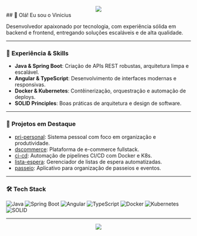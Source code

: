 <!-- Banner -->
<div align="center">
  <img src="https://capsule-render.vercel.app/api?type=waving&color=gradient&height=180&section=header&text=Jose%20Vinicius%20👨‍💻&fontSize=40&fontAlignY=35" />
</div>
## 👋 Olá! Eu sou o Vinicius

Desenvolvedor apaixonado por tecnologia, com experiência sólida em backend e frontend, entregando soluções escaláveis e de alta qualidade.

---

### 💼 **Experiência & Skills**

- **Java & Spring Boot**: Criação de APIs REST robustas, arquitetura limpa e escalável.
- **Angular & TypeScript**: Desenvolvimento de interfaces modernas e responsivas.
- **Docker & Kubernetes**: Contêinerização, orquestração e automação de deploys.
- **SOLID Principles**: Boas práticas de arquitetura e design de software.

---

### 🚀 **Projetos em Destaque**

- [pri-personal](https://github.com/viniciusscience/pri-personal): Sistema pessoal com foco em organização e produtividade.
- [dscommerce](https://github.com/viniciusscience/dscommerce): Plataforma de e-commerce fullstack.
- [ci-cd](https://github.com/viniciusscience/ci-cd): Automação de pipelines CI/CD com Docker e K8s.
- [lista-espera](https://github.com/viniciusscience/lista-espera): Gerenciador de listas de espera automatizadas.
- [passeio](https://github.com/viniciusscience/passeio): Aplicativo para organização de passeios e eventos.

---

### 🛠️ **Tech Stack**

![Java](https://img.shields.io/badge/Java-007396?style=for-the-badge&logo=java)
![Spring Boot](https://img.shields.io/badge/Spring_Boot-6DB33F?style=for-the-badge&logo=springboot)
![Angular](https://img.shields.io/badge/Angular-DD0031?style=for-the-badge&logo=angular)
![TypeScript](https://img.shields.io/badge/TypeScript-3178C6?style=for-the-badge&logo=typescript)
![Docker](https://img.shields.io/badge/Docker-2496ED?style=for-the-badge&logo=docker)
![Kubernetes](https://img.shields.io/badge/Kubernetes-326CE5?style=for-the-badge&logo=kubernetes)
![SOLID](https://img.shields.io/badge/SOLID-Principles-FFB300?style=for-the-badge)

---

<div align="center">
  <img src="https://github-readme-stats.vercel.app/api?username=viniciusscience&show_icons=true&theme=github_dark" />
</div>
